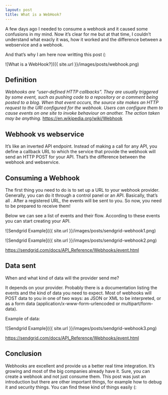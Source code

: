 ```yaml
---
layout: post
title: What is a WebHook?
---
```


A few days ago I needed to consume a webhook and it caused some confusions in my mind. Now it’s clear for me but at that time, I couldn’t understand what exacly it was, how it worked and the difference between a webservice and a webhook.

And that’s why I am here now writting this post (:

![What is a WebHook?]({{ site.url }}/images/posts/webhook.png)

## Definition

*Webhooks are “user-defined HTTP callbacks”. They are usually triggered by some event, such as pushing code to a repository or a comment being posted to a blog. When that event occurs, the source site makes an HTTP request to the URI configured for the webhook. Users can configure them to cause events on one site to invoke behaviour on another. The action taken may be anything.* https://en.wikipedia.org/wiki/Webhook

## Webhook vs webservice

It’s like an inverted API endpoint. Instead of making a call for any API, you define a callback URL to which the service that provide the webhook will send an HTTP POST for your API. That’s the difference between the webhook and webservice.

## Consuming a Webhook

The first thing you need to do is to set up a URL to your webhook provider. Generally, you can do it through a control panel or an API. Basically, that’s all . After a registered URL, the events will be sent to you. So now, you need to be prepared to receive them!

Below we can see a list of events and their flow. According to these events you can start creating your API.

![Sendgrid Example]({{ site.url }}/images/posts/sendgrid-webhook1.png)

![Sendgrid Example]({{ site.url }}/images/posts/sendgrid-webhook2.png)

https://sendgrid.com/docs/API_Reference/Webhooks/event.html

## Data sent

When and what kind of data will the provider send me?

It depends on your provider. Probably there is a documentation listing the events and the kind of data you need to expect. Most of webhooks will POST data to you in one of two ways: as JSON or XML to be interpreted, or as a form data (application/x-www-form-urlencoded or multipart/form-data).

Example of data:

![Sendgrid Example]({{ site.url }}/images/posts/sendgrid-webhook3.png)

https://sendgrid.com/docs/API_Reference/Webhooks/event.html

## Conclusion

Webhooks are excellent and provide us a better real time integration. It’s growing and most of the big companies already have it. Sure, you can create a webhook and not just consume them. This post was just an introduction but there are other important things, for example how to debug it and security things. You can find these kind of things easily (: